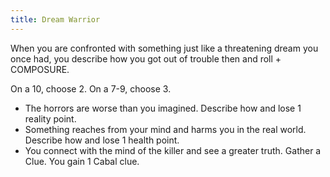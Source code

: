 ```yaml
---
title: Dream Warrior
---
```


When you are confronted with something just like a threatening dream you once had, you describe how you got out of trouble then and roll + COMPOSURE.

On a 10, choose 2. On a 7-9, choose 3.

- The horrors are worse than you imagined. Describe how and lose 1 reality point.
- Something reaches from your mind and harms you in the real world. Describe how and lose 1 health point.
- You connect with the mind of the killer and see a greater truth. Gather a Clue. You gain 1 Cabal clue.
